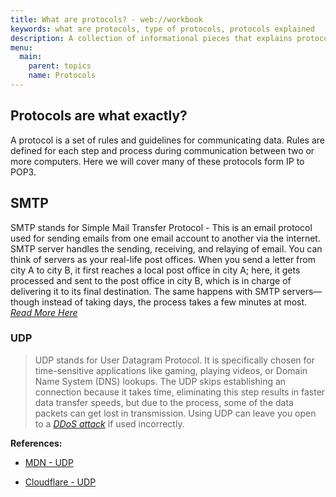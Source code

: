 ```yaml
---
title: What are protocols? - web://workbook
keywords: what are protocols, type of protocols, protocols explained
description: A collection of informational pieces that explains protocols.
menu:
  main:
    parent: topics
    name: Protocols
---
```


## Protocols are what exactly?

A protocol is a set of rules and guidelines for communicating data. Rules are defined for each step and process during communication between two or more computers. Here we will cover many of these protocols form IP to POP3.

## SMTP

SMTP stands for Simple Mail Transfer Protocol - This is an email protocol used for sending emails from one email account to another via the internet. SMTP server handles the sending, receiving, and relaying of email. You can think of servers as your real-life post offices. When you send a letter from city A to city B, it first reaches a local post office in city A; here, it gets processed and sent to the post office in city B, which is in charge of delivering it to its final destination. The same happens with SMTP servers—though instead of taking days, the process takes a few minutes at most.
*[Read More Here](https://postmarkapp.com/guides/everything-you-need-to-know-about-smtp)*

### UDP

>UDP stands for User Datagram Protocol. It is specifically chosen for time-sensitive applications like gaming, playing videos, or Domain Name System (DNS) lookups. The UDP skips establishing an connection because it takes time, eliminating this step results in faster data transfer speeds, but due to the process, some of the data packets can get lost in transmission. Using UDP can leave you open to a *[DDoS attack](https://www.fortinet.com/resources/cyberglossary/ddos-attack)* if used incorrectly.

**References:**

* [MDN - UDP](https://developer.mozilla.org/en-US/docs/Glossary/UDP)

* [Cloudflare - UDP](https://www.cloudflare.com/learning/ddos/glossary/user-datagram-protocol-udp/)
